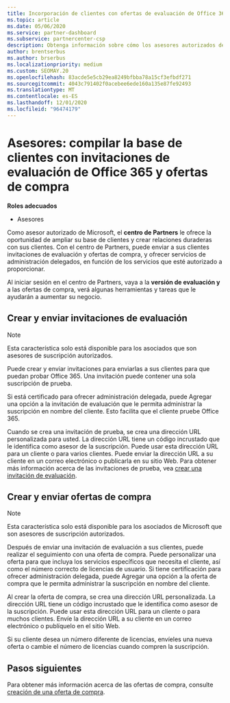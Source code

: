 ```yaml
---
title: Incorporación de clientes con ofertas de evaluación de Office 365
ms.topic: article
ms.date: 05/06/2020
ms.service: partner-dashboard
ms.subservice: partnercenter-csp
description: Obtenga información sobre cómo los asesores autorizados de Microsoft pueden crecer sus suscripciones de Office 365. Crear y enviar invitaciones de evaluación de Office 365 y ofertas de compra a los clientes.
author: brentserbus
ms.author: brserbus
ms.localizationpriority: medium
ms.custom: SEOMAY.20
ms.openlocfilehash: 83acde5e5cb29ea8249bfbba78a15cf3efbdf271
ms.sourcegitcommit: 4043c791402f0acebee6ede160a135e87fe92493
ms.translationtype: MT
ms.contentlocale: es-ES
ms.lasthandoff: 12/01/2020
ms.locfileid: "96474179"
---
```

# <a name="advisors-build-your-client-base-with-office-365-trial-invitations-and-purchase-offers"></a>Asesores: compilar la base de clientes con invitaciones de evaluación de Office 365 y ofertas de compra


**Roles adecuados**

- Asesores


Como asesor autorizado de Microsoft, el **centro de Partners** le ofrece la oportunidad de ampliar su base de clientes y crear relaciones duraderas con sus clientes. Con el centro de Partners, puede enviar a sus clientes invitaciones de evaluación y ofertas de compra, y ofrecer servicios de administración delegados, en función de los servicios que esté autorizado a proporcionar.

Al iniciar sesión en el centro de Partners, vaya a la **versión de evaluación y** a las ofertas de compra, verá algunas herramientas y tareas que le ayudarán a aumentar su negocio.

## <a name="create-and-send-trial-invitations"></a>Crear y enviar invitaciones de evaluación

> [!NOTE]
> Esta característica solo está disponible para los asociados que son asesores de suscripción autorizados.

Puede crear y enviar invitaciones para enviarlas a sus clientes para que puedan probar Office 365. Una invitación puede contener una sola suscripción de prueba.

Si está certificado para ofrecer administración delegada, puede Agregar una opción a la invitación de evaluación que le permita administrar la suscripción en nombre del cliente. Esto facilita que el cliente pruebe Office 365.

Cuando se crea una invitación de prueba, se crea una dirección URL personalizada para usted. La dirección URL tiene un código incrustado que le identifica como asesor de la suscripción. Puede usar esta dirección URL para un cliente o para varios clientes. Puede enviar la dirección URL a su cliente en un correo electrónico o publicarla en su sitio Web.
Para obtener más información acerca de las invitaciones de prueba, vea [crear una invitación de evaluación](advisors-create-a-trial-invitation.md).

## <a name="create-and-send-purchase-offers"></a>Crear y enviar ofertas de compra

> [!NOTE]
> Esta característica solo está disponible para los asociados de Microsoft que son asesores de suscripción autorizados.

Después de enviar una invitación de evaluación a sus clientes, puede realizar el seguimiento con una oferta de compra. Puede personalizar una oferta para que incluya los servicios específicos que necesita el cliente, así como el número correcto de licencias de usuario. Si tiene certificación para ofrecer administración delegada, puede Agregar una opción a la oferta de compra que le permita administrar la suscripción en nombre del cliente.

Al crear la oferta de compra, se crea una dirección URL personalizada. La dirección URL tiene un código incrustado que le identifica como asesor de la suscripción. Puede usar esta dirección URL para un cliente o para muchos clientes. Envíe la dirección URL a su cliente en un correo electrónico o publíquelo en el sitio Web.

Si su cliente desea un número diferente de licencias, envíeles una nueva oferta o cambie el número de licencias cuando compren la suscripción.

## <a name="next-steps"></a>Pasos siguientes

Para obtener más información acerca de las ofertas de compra, consulte [creación de una oferta de compra](advisor-create-a-purchase-offer.md).
